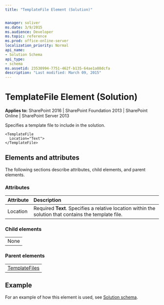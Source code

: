 ```yaml
---
title: "TemplateFile Element (Solution)"


manager: soliver
ms.date: 3/9/2015
ms.audience: Developer
ms.topic: reference
ms.prod: office-online-server
localization_priority: Normal
api_name:
- Solution Schema
api_type:
- schema
ms.assetid: 23530994-7751-462f-b135-64ae1a08dcfa
description: "Last modified: March 09, 2015"
---
```


# TemplateFile Element (Solution)

 
  
 **Applies to:** SharePoint 2016 | SharePoint Foundation 2013 | SharePoint Online | SharePoint Server 2013
  
Specifies a template file to include in the solution.
  
```
<TemplateFile
  Location="Text">
</TemplateFile>
```

## Elements and attributes

The following sections describe attributes, child elements, and parent elements.

### Attributes

|**Attribute**|**Description**|
|:-----|:-----|
|Location  <br/> |Required **Text**. Specifies a relative location within the solution that contains the template file.  <br/> |
   
### Child elements

||
|:-----|
|None |
   
### Parent elements

||
|:-----|
|[TemplateFiles](templatefiles-element-solution.md)|
   
## Example

For an example of how this element is used, see [Solution schema](solution-schema.md).
  

